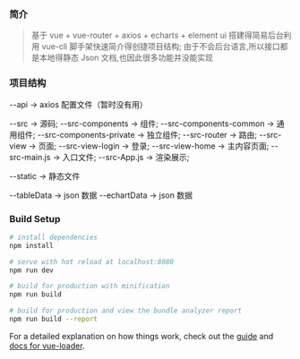### 简介

> 基于 vue + vue-router + axios + echarts + element ui
> 搭建得简易后台利用 vue-cli 脚手架快速简介得创捷项目结构;
> 由于不会后台语言,所以接口都是本地得静态 Json 文档,也因此很多功能并没能实现

### 项目结构

--api -> axios 配置文件（暂时没有用）

--src -> 源码;
--src-components -> 组件;
--src-components-common -> 通用组件;
--src-components-private -> 独立组件;
--src-router -> 路由;
--src-view -> 页面;
--src-view-login -> 登录;
--src-view-home -> 主内容页面;
--src-main.js -> 入口文件;
--src-App.js -> 渲染展示;

--static -> 静态文件

--tableData -> json 数据
--echartData -> json 数据

### Build Setup

```bash
# install dependencies
npm install

# serve with hot reload at localhost:8080
npm run dev

# build for production with minification
npm run build

# build for production and view the bundle analyzer report
npm run build --report
```

For a detailed explanation on how things work, check out the [guide](http://vuejs-templates.github.io/webpack/) and [docs for vue-loader](http://vuejs.github.io/vue-loader).
